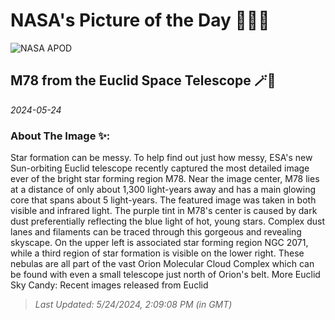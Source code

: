 
# NASA's Picture of the Day 🧑‍🚀💫

  ![NASA APOD](https://apod.nasa.gov/apod/image/2405/M78_Euclid_5532.jpg)
  
  ## M78 from the Euclid Space Telescope 🪄🌌
  
  _2024-05-24_
  
  ### About The Image ✨: 
  
  Star formation can be messy. To help find out just how messy, ESA's new Sun-orbiting Euclid telescope recently captured the most detailed image ever of the bright star forming region M78. Near the image center, M78 lies at a distance of only about 1,300 light-years away and has a main glowing core that spans about 5 light-years.  The featured image was taken in both visible and infrared light. The purple tint in M78's center is caused by dark dust preferentially reflecting the blue light of hot, young stars.  Complex dust lanes and filaments can be traced through this gorgeous and revealing skyscape. On the upper left is associated star forming region NGC 2071, while a third region of star formation is visible on the lower right.  These nebulas are all part of the vast Orion Molecular Cloud Complex which can be found with even a small telescope just north of Orion's belt.   More Euclid Sky Candy: Recent images released from Euclid
  
  
  
  > _Last Updated: 5/24/2024, 2:09:08 PM (in GMT)_
  